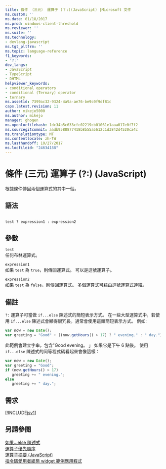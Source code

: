 ```yaml
---
title: 條件 （三元） 運算子 (？:)(JavaScript) |Microsoft 文件
ms.custom: ''
ms.date: 01/18/2017
ms.prod: windows-client-threshold
ms.reviewer: ''
ms.suite: ''
ms.technology:
- devlang-javascript
ms.tgt_pltfrm: ''
ms.topic: language-reference
f1_keywords:
- '?:'
dev_langs:
- JavaScript
- TypeScript
- DHTML
helpviewer_keywords:
- conditional operators
- conditional (Ternary) operator
- ternary
ms.assetid: 7399ac32-9324-4a9a-ae76-be9c0f9df81c
caps.latest.revision: 11
author: mikejo5000
ms.author: mikejo
manager: ghogen
ms.openlocfilehash: 1dc34b5c633cfc02219cb01061e1aaa017e0f7f2
ms.sourcegitcommit: aadb9588877418b8b55a5612c1d3842d4520ca4c
ms.translationtype: MT
ms.contentlocale: zh-TW
ms.lasthandoff: 10/27/2017
ms.locfileid: "24634188"
---
```

# <a name="conditional-ternary-operator--javascript"></a>條件 (三元) 運算子 (?:) (JavaScript)
根據條件傳回兩個運算式的其中一個。  
  
## <a name="syntax"></a>語法  
  
```  
  
test ? expression1 : expression2  
```  
  
## <a name="parameters"></a>參數  
 `test`  
 任何布林運算式。  
  
 `expression1`  
 如果 `test` 為 `true`，則傳回運算式。 可以是逗號運算子。  
  
 `expression2`  
 如果 `test` 為 `false`，則傳回運算式。 多個運算式可藉由逗號運算式連結。  
  
## <a name="remarks"></a>備註  
 `?:` 運算子可當做 `if...else` 陳述式的簡短表示方式。 在一些大型運算式中，若使用 `if...else` 陳述式會顯得很冗長，通常會使用這類簡短表示方式。 例如:   
  
```JavaScript  
var now = new Date();  
var greeting = "Good" + ((now.getHours() > 17) ? " evening." : " day.");  
```  
  
 此範例會建立字串，包含"Good evening。 」 如果它是下午 6 點後。 使用 `if...else` 陳述式的同等程式碼看起來會像這樣：  
  
```JavaScript  
var now = new Date();  
var greeting = "Good";  
if (now.getHours() > 17)  
   greeting += " evening.";  
else  
   greeting += " day.";  
```  
  
## <a name="requirements"></a>需求  
 [!INCLUDE[jsv1](../../javascript/misc/includes/jsv1-md.md)]  
  
## <a name="see-also"></a>另請參閱  
 [如果...else 陳述式](../../javascript/reference/if-dot-dot-dot-else-statement-javascript.md)   
 [運算子優先順序](../../javascript/operator-subtractprecedence-javascript.md)   
 [運算子摘要 (JavaScript)](../../javascript/misc/operator-subtractsummary-javascript.md)   
 [指令碼愛用者組態 widget 範例應用程式](http://code.msdn.microsoft.com/Script-Junkie-Configuration-543ece24)